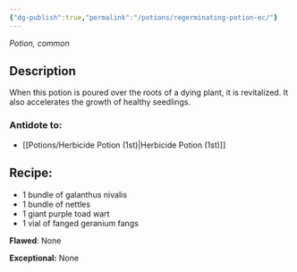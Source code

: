 ```yaml
---
{"dg-publish":true,"permalink":"/potions/regerminating-potion-ec/"}
---
```


*Potion, common* 

## Description

When this potion is poured over the roots of a dying plant, it is revitalized. It also accelerates the growth of healthy seedlings.

### Antidote to: 
- [[Potions/Herbicide Potion (1st)\|Herbicide Potion (1st)]]

## Recipe:

- 1 bundle of galanthus nivalis
- 1 bundle of nettles
- 1 giant purple toad wart
- 1 vial of fanged geranium fangs

**Flawed**:
None

**Exceptional:** 
None